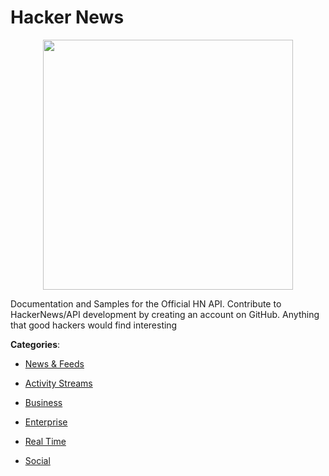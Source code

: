 # Hacker News
<p align="center">
    <img width="400" src="https://raw.githubusercontent.com/apis-list/apis-list/apis/hacker-news/logo_256x256.png" />
</p>

Documentation and Samples for the Official HN API. Contribute to HackerNews/API development by creating an account on GitHub. Anything that good hackers would find interesting



**Categories**:

- [News & Feeds](https://github.com/apis-list/apis-list#news-and-feeds)

- [Activity Streams](https://github.com/apis-list/apis-list#activity-streams)

- [Business](https://github.com/apis-list/apis-list#business)

- [Enterprise](https://github.com/apis-list/apis-list#enterprise)

- [Real Time](https://github.com/apis-list/apis-list#real-time)

- [Social](https://github.com/apis-list/apis-list#social)




